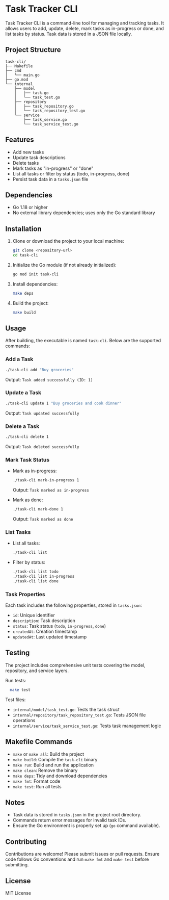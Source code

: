 # Task Tracker CLI

Task Tracker CLI is a command-line tool for managing and tracking tasks. It allows users to add, update, delete, mark tasks as in-progress or done, and list tasks by status. Task data is stored in a JSON file locally.

## Project Structure

```
task-cli/
├── Makefile
├── cmd
│   └── main.go
├── go.mod
└── internal
    ├── model
    │   ├── task.go
    │   └── task_test.go
    ├── repository
    │   ├── task_repository.go
    │   └── task_repository_test.go
    └── service
        ├── task_service.go
        └── task_service_test.go
```

## Features

- Add new tasks
- Update task descriptions
- Delete tasks
- Mark tasks as "in-progress" or "done"
- List all tasks or filter by status (todo, in-progress, done)
- Persist task data in a `tasks.json` file

## Dependencies

- Go 1.18 or higher
- No external library dependencies; uses only the Go standard library

## Installation

1. Clone or download the project to your local machine:
   
   ```bash
   git clone <repository-url>
   cd task-cli
   ```

2. Initialize the Go module (if not already initialized):
   
   ```bash
   go mod init task-cli
   ```

3. Install dependencies:
   
   ```bash
   make deps
   ```

4. Build the project:
   
   ```bash
   make build
   ```

## Usage

After building, the executable is named `task-cli`. Below are the supported commands:

### Add a Task

```bash
./task-cli add "Buy groceries"
```

Output: `Task added successfully (ID: 1)`

### Update a Task

```bash
./task-cli update 1 "Buy groceries and cook dinner"
```

Output: `Task updated successfully`

### Delete a Task

```bash
./task-cli delete 1
```

Output: `Task deleted successfully`

### Mark Task Status

- Mark as in-progress:
  
  ```bash
  ./task-cli mark-in-progress 1
  ```
  
  Output: `Task marked as in-progress`

- Mark as done:
  
  ```bash
  ./task-cli mark-done 1
  ```
  
  Output: `Task marked as done`

### List Tasks

- List all tasks:
  
  ```bash
  ./task-cli list
  ```

- Filter by status:
  
  ```bash
  ./task-cli list todo
  ./task-cli list in-progress
  ./task-cli list done
  ```

### Task Properties

Each task includes the following properties, stored in `tasks.json`:

- `id`: Unique identifier
- `description`: Task description
- `status`: Task status (`todo`, `in-progress`, `done`)
- `createdAt`: Creation timestamp
- `updatedAt`: Last updated timestamp

## Testing

The project includes comprehensive unit tests covering the model, repository, and service layers.

Run tests:

```bash
  make test
```

Test files:

- `internal/model/task_test.go`: Tests the task struct
- `internal/repository/task_repository_test.go`: Tests JSON file operations
- `internal/service/task_service_test.go`: Tests task management logic

## Makefile Commands

- `make` or `make all`: Build the project
- `make build`: Compile the `task-cli` binary
- `make run`: Build and run the application
- `make clean`: Remove the binary
- `make deps`: Tidy and download dependencies
- `make fmt`: Format code
- `make test`: Run all tests

## Notes

- Task data is stored in `tasks.json` in the project root directory.
- Commands return error messages for invalid task IDs.
- Ensure the Go environment is properly set up (`go` command available).

## Contributing

Contributions are welcome! Please submit issues or pull requests. Ensure code follows Go conventions and run `make fmt` and `make test` before submitting.

## License

MIT License

